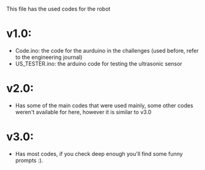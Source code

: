 This file has the used codes for the robot
# v1.0:
- Code.ino: the code for the aurduino in the challenges (used before, refer to the engineering journal)
- US_TESTER.ino: the arduino code for testing the ultrasonic sensor
# v2.0:
- Has some of the main codes that were used mainly, some other codes weren't available for here, however it is similar to v3.0
# v3.0:
- Has most codes, if you check deep enough you'll find some funny prompts :).